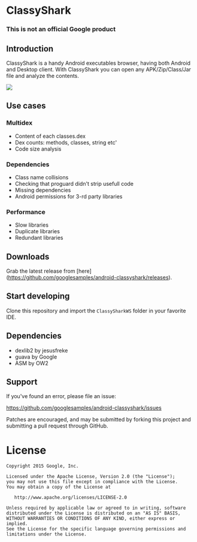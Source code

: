 # ClassyShark

### This is not an official Google product

## Introduction

ClassyShark is a handy Android executables browser, having both Android and Desktop client. With ClassyShark you can open any APK/Zip/Class/Jar file and analyze the contents.

![](https://github.com/googlesamples/android-classyshark/blob/master/Resources/Intro.png)

## Use cases

### Multidex
* Content of each classes.dex
* Dex counts: methods, classes, string etc'
* Code size analysis

### Dependencies
* Class name collisions 
* Checking that proguard didn't strip usefull code
* Missing dependencies
* Android permissions for 3-rd party libraries

### Performance
* Slow libraries
* Duplicate libraries
* Redundant libraries

## Downloads

Grab the latest release from [here] (https://github.com/googlesamples/android-classyshark/releases).

## Start developing
Clone this repository and import the `ClassySharkWS` folder in your favorite IDE.

## Dependencies
* dexlib2 by jesusfreke
* guava by Google
* ASM by OW2

## Support
If you've found an error, please file an issue:

https://github.com/googlesamples/android-classyshark/issues

Patches are encouraged, and may be submitted by forking this project and
submitting a pull request through GitHub.

License
=======

    Copyright 2015 Google, Inc.

    Licensed under the Apache License, Version 2.0 (the "License");
    you may not use this file except in compliance with the License.
    You may obtain a copy of the License at

       http://www.apache.org/licenses/LICENSE-2.0

    Unless required by applicable law or agreed to in writing, software
    distributed under the License is distributed on an "AS IS" BASIS,
    WITHOUT WARRANTIES OR CONDITIONS OF ANY KIND, either express or implied.
    See the License for the specific language governing permissions and
    limitations under the License.



